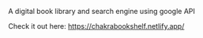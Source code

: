 A digital book library and search engine using google API

Check it out here: https://chakrabookshelf.netlify.app/
